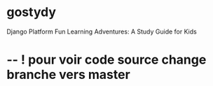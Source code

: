 # gostydy
Django Platform Fun Learning Adventures: A Study Guide for Kids <br>
<h1>-- ! pour voir code source change branche vers master <h1>
